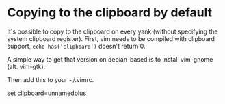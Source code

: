 # Copying to the clipboard by default

It's possible to copy to the clipboard on every yank (without specifying the system clipboard register). First, vim needs to be compiled with clipboard support, `echo has('clipboard')` doesn't return 0.

A simple way to get that version on debian-based is to install vim-gnome (alt. vim-gtk).

Then add this to your ~/.vimrc.

set clipboard=unnamedplus

